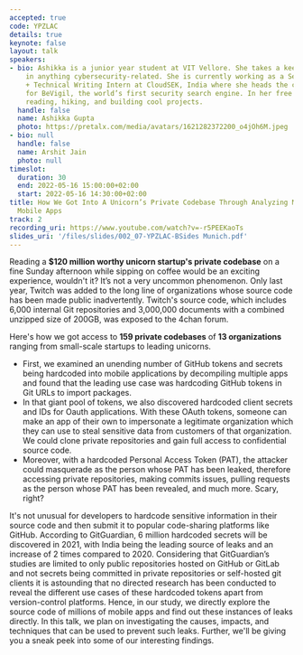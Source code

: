 ```yaml
---
accepted: true
code: YPZLAC
details: true
keynote: false
layout: talk
speakers:
- bio: Ashikka is a junior year student at VIT Vellore. She takes a keen interest
    in anything cybersecurity-related. She is currently working as a Security Research
    + Technical Writing Intern at CloudSEK, India where she heads the content department
    for BeVigil, the world’s first security search engine. In her free time, she enjoys
    reading, hiking, and building cool projects.
  handle: false
  name: Ashikka Gupta
  photo: https://pretalx.com/media/avatars/1621282372200_o4jOh6M.jpeg
- bio: null
  handle: false
  name: Arshit Jain
  photo: null
timeslot:
  duration: 30
  end: 2022-05-16 15:00:00+02:00
  start: 2022-05-16 14:30:00+02:00
title: How We Got Into A Unicorn’s Private Codebase Through Analyzing Millions of
  Mobile Apps
track: 2
recording_uri: https://www.youtube.com/watch?v=-r5PEEKaoTs
slides_uri: '/files/slides/002_07-YPZLAC-BSides Munich.pdf'
---
```


Reading a **$120 million worthy unicorn startup's private codebase** on a fine Sunday afternoon while sipping on coffee would be an exciting experience, wouldn't it? It’s not a very uncommon phenomenon.
Only last year, Twitch was added to the long line of organizations whose source code has been made public inadvertently.
Twitch's source code, which includes 6,000 internal Git repositories and 3,000,000 documents with a combined unzipped size of 200GB, was exposed to the 4chan forum.

Here's how we got access to **159 private codebases** of  **13 organizations** ranging from small-scale startups to leading unicorns.

- First, we examined an unending number of GitHub tokens and secrets being hardcoded into mobile applications by decompiling multiple apps and found that the leading use case was hardcoding GitHub tokens in Git URLs to import packages.
- In that giant pool of tokens, we also discovered hardcoded client secrets and IDs for Oauth applications.
With these OAuth tokens, someone can make an app of their own to impersonate a legitimate organization which they can use to steal sensitive data from customers of that organization.
We could clone private repositories and gain full access to confidential source code.
- Moreover, with a hardcoded Personal Access Token (PAT), the attacker could masquerade as the person whose PAT has been leaked, therefore accessing private repositories, making commits issues, pulling requests as the person whose PAT has been revealed, and much more.
Scary, right? 

It's not unusual for developers to hardcode sensitive information in their source code and then submit it to popular code-sharing platforms like GitHub.
According to GitGuardian, 6 million hardcoded secrets will be discovered in 2021, with India being the leading source of leaks and an increase of 2 times compared to 2020.
Considering that GitGuardian’s studies are limited to only public repositories hosted on GitHub or GitLab and not secrets being committed in private repositories or self-hosted git clients it is astounding that no directed research has been conducted to reveal the different use cases of these hardcoded tokens apart from version-control platforms.
Hence, in our study, we directly explore the source code of millions of mobile apps and find out these instances of leaks directly.
In this talk, we plan on investigating the causes, impacts, and techniques that can be used to prevent such leaks.
Further, we'll be giving you a sneak peek into some of our interesting findings.